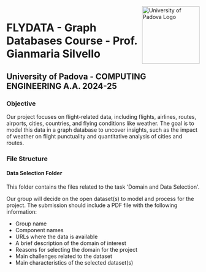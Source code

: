 <img src="https://www.unidformazione.com/wp-content/uploads/2018/04/unipd-universita-di-padova.png" alt="University of Padova Logo" style="float: right; width: 150px;">

# FLYDATA - Graph Databases Course - Prof. Gianmaria Silvello

## University of Padova - COMPUTING ENGINEERING A.A. 2024-25

### Objective

Our project focuses on flight-related data, including flights, airlines, routes, airports, cities, countries, and flying conditions like weather. The goal is to model this data in a graph database to uncover insights, such as the impact of weather on flight punctuality and quantitative analysis of cities and routes.

### File Structure

#### Data Selection Folder

This folder contains the files related to the task 'Domain and Data Selection'.

Our group will decide on the open dataset(s) to model and process for the project. The submission should include a PDF file with the following information:

- Group name
- Component names
- URLs where the data is available
- A brief description of the domain of interest
- Reasons for selecting the domain for the project
- Main challenges related to the dataset
- Main characteristics of the selected dataset(s)

